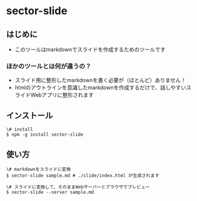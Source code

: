 # sector-slide

## はじめに

- このツールはmarkdownでスライドを作成するためのツールです

### ほかのツールとは何が違うの？

- スライド用に整形したmarkdownを書く必要が（ほとんど）ありません！
- htmlのアウトラインを意識したmarkdownを作成するだけで、話しやすいスライドWebアプリに整形されます

## インストール

```
\# install
$ npm -g install sector-slide
```

## 使い方

```
\# markdownをスライドに変換
$ sector-slide sample.md # ./slide/index.html が生成されます 

\# スライドに変換して、そのままWebサーバーとブラウザでプレビュー
$ sector-slide --server sample.md
```
